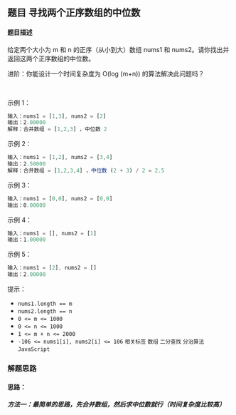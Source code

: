 ## 题目 寻找两个正序数组的中位数
#### 题目描述
给定两个大小为 m 和 n 的正序（从小到大）数组 nums1 和 nums2。请你找出并返回这两个正序数组的中位数。

进阶：你能设计一个时间复杂度为 O(log (m+n)) 的算法解决此问题吗？

 

示例 1：
```js
输入：nums1 = [1,3], nums2 = [2]
输出：2.00000
解释：合并数组 = [1,2,3] ，中位数 2
```
示例 2：
```js
输入：nums1 = [1,2], nums2 = [3,4]
输出：2.50000
解释：合并数组 = [1,2,3,4] ，中位数 (2 + 3) / 2 = 2.5
```
示例 3：
```js
输入：nums1 = [0,0], nums2 = [0,0]
输出：0.00000
```
示例 4：
```js
输入：nums1 = [], nums2 = [1]
输出：1.00000
```
示例 5：
```js
输入：nums1 = [2], nums2 = []
输出：2.00000
```

提示：

- `nums1.length == m`
- `nums2.length == n`
- `0 <= m <= 1000`
- `0 <= n <= 1000`
- `1 <= m + n <= 2000`
- `-106 <= nums1[i], nums2[i] <= 106`
`相关标签` `数组` `二分查找` `分治算法` `JavaScript`

### 解题思路
#### 思路：
##### 方法一：最简单的思路，先合并数组，然后求中位数就行（时间复杂度比较高）